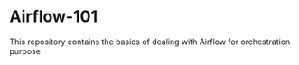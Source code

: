 # Airflow-101
This repository contains the basics of dealing with Airflow for orchestration purpose
